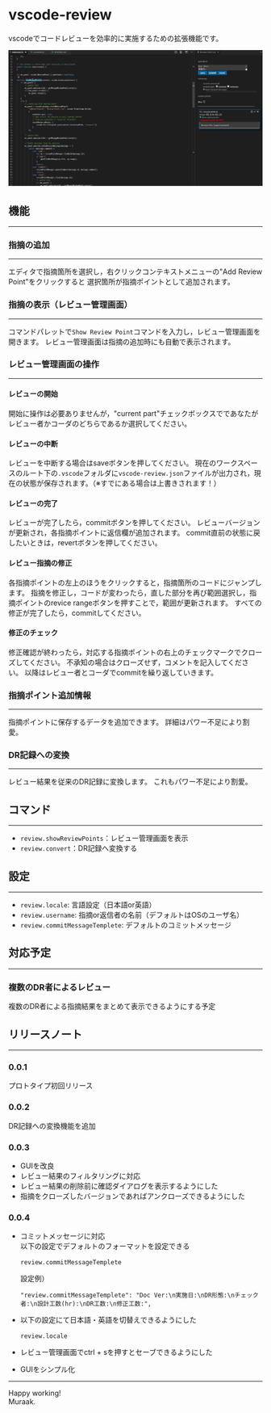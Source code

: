 # vscode-review

vscodeでコードレビューを効率的に実施するための拡張機能です。

![overview](resources/overview_new.gif)

## 機能
---

### 指摘の追加
---

エディタで指摘箇所を選択し，右クリックコンテキストメニューの"Add Review Point"をクリックすると
選択箇所が指摘ポイントとして追加されます。

### 指摘の表示（レビュー管理画面）
---
コマンドパレットで`Show Review Point`コマンドを入力し，レビュー管理画面を開きます。
レビュー管理画面は指摘の追加時にも自動で表示されます。

### レビュー管理画面の操作
---
#### レビューの開始
開始に操作は必要ありませんが，"current part"チェックボックスでであなたがレビュー者かコーダのどちらであるか選択してください。

#### レビューの中断
レビューを中断する場合はsaveボタンを押してください。
現在のワークスペースのルート下の`.vscode`フォルダに`vscode-review.json`ファイルが出力され，現在の状態が保存されます。（※すでにある場合は上書きされます！）

#### レビューの完了
レビューが完了したら，commitボタンを押してください。
レビューバージョンが更新され，各指摘ポイントに返信欄が追加されます。
commit直前の状態に戻したいときは，revertボタンを押してください。

#### レビュー指摘の修正
各指摘ポイントの左上のほうをクリックすると，指摘箇所のコードにジャンプします。
指摘を修正し，コードが変わったら，直した部分を再び範囲選択し，指摘ポイントのrevice rangeボタンを押すことで，範囲が更新されます。
すべての修正が完了したら，commitしてください。

#### 修正のチェック
修正確認が終わったら，対応する指摘ポイントの右上のチェックマークでクローズしてください。
不承知の場合はクローズせず，コメントを記入してください。
以降はレビュー者とコーダでcommitを繰り返していきます。

### 指摘ポイント追加情報
---
指摘ポイントに保存するデータを追加できます。
詳細はパワー不足により割愛。

### DR記録への変換
---
レビュー結果を従来のDR記録に変換します。
これもパワー不足により割愛。

## コマンド
---

- `review.showReviewPoints`：レビュー管理画面を表示
- `review.convert`：DR記録へ変換する

## 設定
---
- `review.locale`: 言語設定（日本語or英語）
- `review.username`: 指摘or返信者の名前（デフォルトはOSのユーザ名）
- `review.commitMessageTemplete`: デフォルトのコミットメッセージ

## 対応予定
---

### 複数のDR者によるレビュー
複数のDR者による指摘結果をまとめて表示できるようにする予定


## リリースノート
---

### 0.0.1

プロトタイプ初回リリース

### 0.0.2

DR記録への変換機能を追加

### 0.0.3

- GUIを改良
- レビュー結果のフィルタリングに対応
- レビュー結果の削除前に確認ダイアログを表示するようにした
- 指摘をクローズしたバージョンであればアンクローズできるようにした

### 0.0.4

- コミットメッセージに対応<br/>
    以下の設定でデフォルトのフォーマットを設定できる
    ```
    review.commitMessageTemplete
    ```
    設定例）
    ```
    "review.commitMessageTemplete": "Doc Ver:\n実施日:\nDR形態:\nチェック者:\n設計工数(hr):\nDR工数:\n修正工数:",
    ```
- 以下の設定にて日本語・英語を切替えできるようにした
    
    ```
    review.locale
    ```   
- レビュー管理画面でctrl + sを押すとセーブできるようにした
- GUIをシンプル化



---

Happy working!<br>
Muraak.


